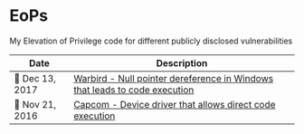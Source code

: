 # EoPs
My Elevation of Privilege code for different publicly disclosed vulnerabilities

| Date | Description |
| --- | --- |
| :calendar: Dec 13, 2017 | [Warbird - Null pointer dereference in Windows that leads to code execution](https://github.com/EvanMcBroom/EoPs/tree/master/Warbird) |
| :calendar: Nov 21, 2016 | [Capcom - Device driver that allows direct code execution](https://github.com/EvanMcBroom/EoPs/tree/master/Capcom) |
